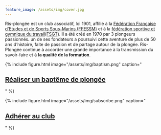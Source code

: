 ```yaml
---
feature_image: /assets/img/cover.jpg
---
```

Ris-plongée est un club associatif, loi 1901, affilié à la [Fédération Française d’Etudes et de Sports Sous-Marins (FFESSM)](https://ffessm.fr/) et à la [fédération sportive et gymnique du travail(FSGT)](https://plongee-fsgt.org/).
Il a été créé en 1970 par 3 plongeurs passionnés. un de ses fondateurs a poursuivi cette aventure de plus de 50 ans d’histoire, faite de passion et de partage autour de la plongée.
Ris- Plongée continue à accorder une grande importance à la transmission du savoir-faire et à **la qualité de la formation**.

{% include figure.html image="/assets/img/baptism.png" caption="<h2><a href='https://www.helloasso.com/associations/asrp-ris-plongee/evenements/bapteme-de-plongee-2'>Réaliser un baptême de plongée</a></h2>" %}

{% include figure.html image="/assets/img/subscribe.png" caption="<h2><a href='https://www.helloasso.com/associations/asrp-ris-plongee/adhesions/adhesion-2023-2024'>Adhérer au club</a></h2>" %}
